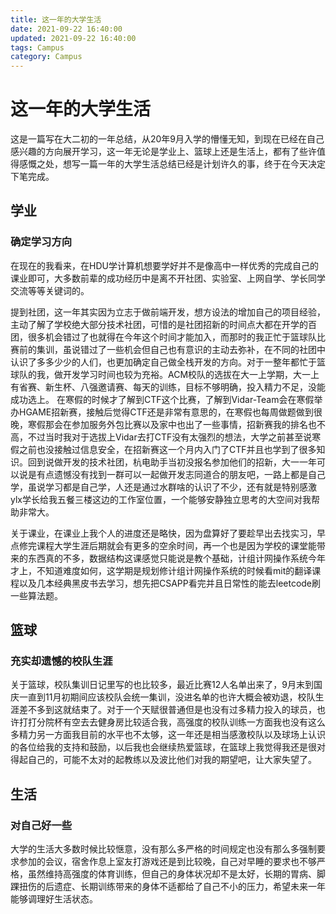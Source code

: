 ```yaml
---
title: 这一年的大学生活
date: 2021-09-22 16:40:00
updated: 2021-09-22 16:40:00
tags: Campus
category: Campus
---
```


# 这一年的大学生活

​		这是一篇写在大二初的一年总结，从20年9月入学的懵懂无知，到现在已经在自己感兴趣的方向展开学习，这一年无论是学业上、篮球上还是生活上，都有了些许值得感慨之处，想写一篇一年的大学生活总结已经是计划许久的事，终于在今天决定下笔完成。

## 学业

### 确定学习方向

​		在现在的我看来，在HDU学计算机想要学好并不是像高中一样优秀的完成自己的课业即可，大多数前辈的成功经历中是离不开社团、实验室、上网自学、学长同学交流等等关键词的。

​		提到社团，这一年其实因为立志于做前端开发，想方设法的增加自己的项目经验，主动了解了学校绝大部分技术社团，可惜的是社团招新的时间点大都在开学的百团，很多机会错过了也就得在今年这个时间才能加入，而那时的我正忙于篮球队比赛前的集训，虽说错过了一些机会但自己也有意识的主动去弥补，在不同的社团中认识了多多少少的人们，也更加确定自己做全栈开发的方向。对于一整年都忙于篮球队的我，做开发学习时间也较为充裕。ACM校队的选拔在大一上学期，大一上有省赛、新生杯、八强邀请赛、每天的训练，目标不够明确，投入精力不足，没能成功选上。 在寒假的时候才了解到CTF这个比赛，了解到Vidar-Team会在寒假举办HGAME招新赛，接触后觉得CTF还是非常有意思的，在寒假也每周做题做到很晚，寒假那会在参加服务外包比赛以及家中也出了一些事情，招新赛我的排名也不高，不过当时我对于选拔上Vidar去打CTF没有太强烈的想法，大学之前甚至说寒假之前也没接触过信息安全，在招新赛这一个月内入门了CTF并且也学到了很多知识。回到说做开发的技术社团，杭电助手当初没报名参加他们的招新，大一一年可以说是有点遗憾没有找到一群可以一起做开发志同道合的朋友吧，一路上都是自己学，虽说学习都是自己学，人还是通过水群啥的认识了不少，还有就是特别感激ylx学长给我五餐三楼这边的工作室位置，一个能够安静独立思考的大空间对我帮助非常大。

​		关于课业，在课业上我个人的进度还是略快，因为盘算好了要趁早出去找实习，早点修完课程大学生涯后期就会有更多的空余时间，再一个也是因为学校的课堂能带来的东西真的不多，数据结构这课感觉只能说是教个基础，计组计网操作系统今年才上，不知道难度如何，这学期是规划修计组计网操作系统的时候看mit的翻译课程以及几本经典黑皮书去学习，想先把CSAPP看完并且日常性的能去leetcode刷一些算法题。

## 篮球

### 充实却遗憾的校队生涯

​		关于篮球，校队集训日记里写的也比较多，最近比赛12人名单出来了，9月末到国庆一直到11月初期间应该校队会统一集训，没进名单的也许大概会被劝退，校队生涯差不多到这就结束了。对于一个天赋很普通但是也没有过多精力投入的球员，也许打打分院杯有空去去健身房比较适合我，高强度的校队训练一方面我也没有这么多精力另一方面我目前的水平也不太够，这一年还是相当感激校队以及球场上认识的各位给我的支持和鼓励，以后我也会继续热爱篮球，在篮球上我觉得我还是很对得起自己的，可能不太对的起教练以及波比他们对我的期望吧，让大家失望了。

## 生活

### 对自己好一些

​		大学的生活大多数时候比较惬意，没有那么多严格的时间规定也没有那么多强制要求参加的会议，宿舍作息上室友打游戏还是到比较晚，自己对早睡的要求也不够严格，虽然维持高强度的体育训练，但自己的身体状况却不是太好，长期的胃病、脚踝扭伤的后遗症、长期训练带来的身体不适都给了自己不小的压力，希望未来一年能够调理好生活状态。